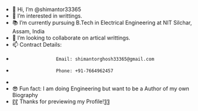 - 🙏 Hi, I’m @shimantor33365
- 👀 I’m interested in writtings.
- 📚 I’m currently pursuing B.Tech in Electrical Engineering at NIT Silchar, Assam, India
- 🔎 I’m looking to collaborate on artical writtings.
- 📫 Contract Details:
-                     Email: shimantorghosh33365@gmail.com
-                     Phone: +91-7664962457
- 
- 😎 Fun fact: I am doing Engineering but want to be a Author of my own Biography
- 〖〖 Thanks for previewing my Profile!〗〗

<!---
shimantor33365/shimantor33365 is a ✨ special ✨ repository because its `README.md` (this file) appears on your GitHub profile.
You can click the Preview link to take a look at your changes.
--->
